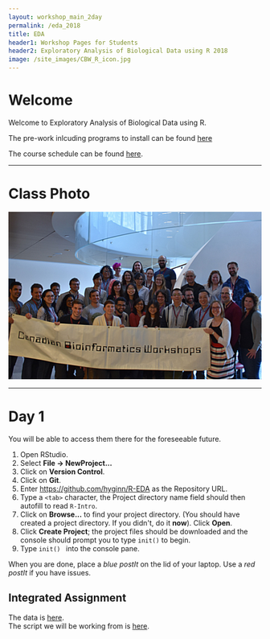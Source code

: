 ```yaml
---
layout: workshop_main_2day
permalink: /eda_2018
title: EDA
header1: Workshop Pages for Students
header2: Exploratory Analysis of Biological Data using R 2018
image: /site_images/CBW_R_icon.jpg
---
```


# Welcome <a id="welcome"></a>

Welcome to Exploratory Analysis of Biological Data using R.  

The pre-work inlcuding programs to install can be found [here](https://bioinformaticsdotca.github.io/eda_2018_prework)

The course schedule can be found [here](https://bioinformaticsdotca.github.io/eda_2018_schedule). 

***

# Class Photo
 
<img src="https://github.com/bioinformaticsdotca/EDA_2018/blob/master/CBW-May16-2018.jpg?raw=true" alt="Class Photo" width="750" />


***

# Day 1 <a id="day1"></a>

You will be able to access them there for the foreseeable future.

1. Open RStudio.
2. Select **File → NewProject...**
3. Click on **Version Control**.
4. Click on **Git**.
5. Enter https://github.com/hyginn/R-EDA as the Repository URL.
6. Type a `<tab>` character, the Project directory name field should then autofill to read `R-Intro`.
7. Click on **Browse...** to find your project directory. (You should have created a project directory. If you didn't, do it **now**). Click **Open**.
8. Click **Create Project**; the project files should be downloaded and the console should prompt you to type `init()` to begin.
9. Type `init() ` into the console pane.

When you are done, place a _blue postIt_ on the lid of your laptop. Use a _red postIt_ if you have issues.

## Integrated Assignment

The data is [here](https://drive.google.com/a/bioinformatics.ca/file/d/1qdexcZkRv8TFngcZojg3E34UvSApHFps/view?usp=sharing).  
The script we will be working from is [here](https://raw.githubusercontent.com/bioinformaticsdotca/EDA_2018/master/EDA-integrated-assg-PCA-script.R).

